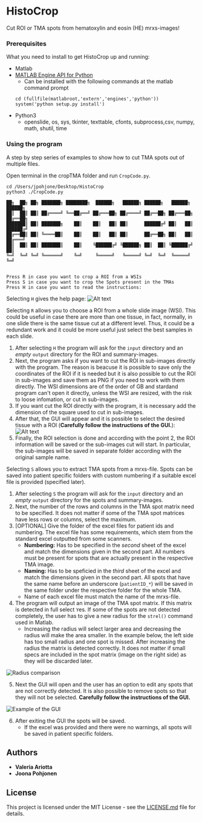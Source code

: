 # HistoCrop

Cut ROI or TMA spots from hematoxylin and eosin (HE) mrxs-images!

### Prerequisites

What you need to install to get HistoCrop up and running:

* Matlab
* [MATLAB Engine API for Python](https://www.mathworks.com/help/matlab/matlab_external/get-started-with-matlab-engine-for-python.html)
  - Can be installed with the following commands at the matlab command prompt
  ```
  cd (fullfile(matlabroot,'extern','engines','python'))
  system('python setup.py install')
  ```
* Python3
  - openslide, os, sys, tkinter, texttable, cfonts, subprocess,csv, numpy, math, shutil, time

### Using the program

A step by step series of examples to show how to cut TMA spots out of multiple files.

Open terminal in the cropTMA folder and run `CropCode.py`.

```
cd /Users/jpohjone/Desktop/HistoCrop
python3 ./CropCode.py
```
```
██╗  ██╗ ██╗ ███████╗ ████████╗  ██████╗   ██████╗ ██████╗   ██████╗  ██████╗  
██║  ██║ ██║ ██╔════╝ ╚══██╔══╝ ██╔═══██╗ ██╔════╝ ██╔══██╗ ██╔═══██╗ ██╔══██╗
███████║ ██║ ███████╗    ██║    ██║   ██║ ██║      ██████╔╝ ██║   ██║ ██████╔╝
██╔══██║ ██║ ╚════██║    ██║    ██║   ██║ ██║      ██╔══██╗ ██║   ██║ ██╔═══╝  
██║  ██║ ██║ ███████║    ██║    ╚██████╔╝ ╚██████╗ ██║  ██║ ╚██████╔╝ ██║      
╚═╝  ╚═╝ ╚═╝ ╚══════╝    ╚═╝     ╚═════╝   ╚═════╝ ╚═╝  ╚═╝  ╚═════╝  ╚═╝      


Press R in case you want to crop a ROI from a WSIs
Press S in case you want to crop the Spots present in the TMAs
Press H in case you want to read the instructions:
```

Selecting `H` gives the help page: ![Alt text](https://github.com/jonnaponi/HistoCrop/blob/master/HChelp.png?raw=true "Title")


Selecting `R` allows you to choose a ROI from a whole slide image (WSI). This could be useful in case there are more than one tissue, in fact, normally, in one slide there is the same tissue cut at a different level. Thus, it could be a redundant work and it could be more useful just select the best samples in each slide.

1. After selecting `H` the program will ask for the `input` directory and an _empty_ `output` directory for the ROI and summary-images.
2. Next, the program asks if you want to cut the ROI in sub-images directly with the program. The reason is beacuse it is possible to save only the coordinates of the ROI if it is needed but it is also possible to cut the ROI in sub-images and save them as PNG if you need to work with them directly. The WSI dimensions are of the order of GB and stardand program can't open it directly, unless the WSI are resized, with the risk to loose infomation, or cut in sub-images.
3. If you want cut the ROI directly with the program, it is necessary add the dimension of the square used to cut in sub-images.
4. After that, the GUI will appear and it is possible to select the desired tissue with a ROI (__Carefully follow the instructions of the GUI.__):![Alt text](https://github.com/jonnaponi/HistoCrop/blob/master/rr.png?raw=true "Title")
5. Finally, the ROI selection is done and according with the point 2, the ROI information will be saved or the sub-images cut will start. In particular, the sub-images will be saved in separate folder according with the original sample name.


Selecting `S` allows you to extract TMA spots from a mrxs-file. Spots can be saved into patient specific folders with custom numbering if a suitable excel file is provided (specified later).

  1. After selecting `S` the program will ask for the `input` directory and an _empty_ `output` directory for the spots and summary-images.
  2. Next, the number of the rows and columns in the TMA spot matrix need to be specified. It does not matter if some of the TMA spot matrices have less rows or columns, select the maximum.
  3. [OPTIONAL] Give the folder of the excel files for patient ids and numbering. The excel file has some requirements, which stem from the standard excel outputted from some scanners.
       - __Numbering:__  Has to be specified in the _second_ sheet of the excel and match the dimensions given in the second part. All numbers must be present for spots that are actually present in the respective TMA image.
       - __Naming:__ Has to be speficied in the _third_ sheet of the excel and match the dimensions given in the second part. All spots that have the same name before an underscore (`patientID_*`) will be saved in the same folder under the respective folder for the whole TMA.
       - Name of each excel file must match the name of the mrxs-file.
  4. The program will output an image of the TMA spot matrix. If this matrix is detected in full select `Y`es. If some of the spots are not detected completely, the user has to give a new radius for the `strel()` command used in Matlab.
      * Increasing the radius will select larger area and decreasing the radius will make the area smaller. In the example below, the left side has too small radius and one spot is missed. After increasing the radius the matrix is detected correctly. It does not matter if small specs are included in the spot matrix (image on the right side) as they will be discarded later.

![Radius comparison](radius.jpg)

  5. Next the GUI will open and the user has an option to edit any spots that are not correctly detected. It is also possible to remove spots so that they will not be selected. __Carefully follow the instructions of the GUI.__

![Example of the GUI](gui.jpg)

  6. After exiting the GUI the spots will be saved.
     * If the excel was provided and there were no warnings, all spots will be saved in patient specific folders.

## Authors

* **Valeria Ariotta**
* **Joona Pohjonen**

## License

This project is licensed under the MIT License - see the [LICENSE.md](LICENSE.md) file for details.
